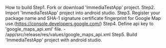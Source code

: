 ﻿How to build
Step1. Fork or download 'ImmediaTestApp' project.
Step2. Import 'ImmediaTestApp' project into android studio.
Step3. Register your package name and SHA-1 signature certificate fingerprint for Google Map use.(https://console.developers.google.com/)
Step4. Define api key to 'google_maps_api.xml' file.
       - /app/src/release/res/values/google_maps_api.xml
Step5. Build 'ImmediaTestApp' project with android studio.
 
  <!--A Simple Photo Mapper using Google Maps

   Please note that the API key for Google Maps-based APIs is defined as a string resource.
   (See the file "res/values/google_maps_api.xml").
    Note that the API key is linked to the encryption key used to sign the APK.
    You need a different API key for each encryption key, including the release key that is used to
    sign the APK for publishing.
    You can define the keys for the debug and release targets in src/debug/ and src/release/. 
        -->
